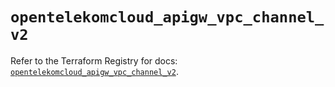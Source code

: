# `opentelekomcloud_apigw_vpc_channel_v2`

Refer to the Terraform Registry for docs: [`opentelekomcloud_apigw_vpc_channel_v2`](https://registry.terraform.io/providers/opentelekomcloud/opentelekomcloud/1.36.20/docs/resources/apigw_vpc_channel_v2).
